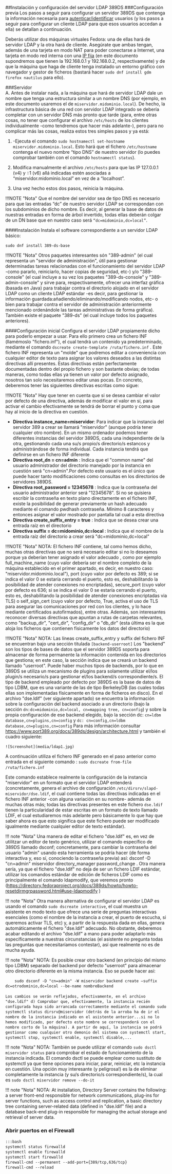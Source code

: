 ##Instalación y configuración del servidor LDAP 389DS
###Configuración previa
Los pasos a seguir para configurar un servidor 389DS que contenga la información necesaria para [autenticar/identificar] usuarios (y los pasos a seguir para configurar un cliente LDAP para que esos usuarios accedan a ella) se detallan a continuación.

Deberás utilizar dos máquinas virtuales Fedora: una de ellas hará de servidor LDAP y la otra hará de cliente. Asegúrate que ambas tengan, además de una tarjeta en modo NAT para poder conectarse a Internet, una tarjeta en modo red interna con una [IP fija] (en este documento supondremos que tienen la 192.168.0.1 y 192.168.0.2, respectivamente) y de que la máquina que haga de cliente tenga instalado un entorno gráfico con navegador y gestor de ficheros (bastará hacer `sudo dnf install gdm firefox nautilus` para ello).

###Servidor    
A.  Antes de instalar nada, a la máquina que hará de servidor LDAP dale un nombre que tenga una estructura similar a un nombre DNS (por ejemplo, en este documento usaremos el de `miservidor.midominio.local`). De hecho, la infrastructura básica de una red con servidor LDAP integrado se debería completar con un servidor DNS más pronto que tarde (para, entre otras cosas, no tener que configurar el archivo `/etc/hosts` de los clientes individualmente -como tendremos que hacer más adelante-), pero para no complicar más las cosas, realiza estos tres simples pasos y ya está:

1. -Ejecuta el comando `sudo hostnamectl set-hostname miservidor.midominio.local`. Esto hará que el fichero `/etc/hostname` contenga el nuevo nombre “tipo DNS” de nuestro servidor (lo puedes comprobar también con el comando `hostnamectl status`).
    
2. Modifica manualmente el archivo `/etc/hosts` para que las IP 127.0.0.1 (v4) y ::1 (v6) allá indicadas estén asociadas a “miservidor.midominio.local” en vez de a “localhost”.

3. Una vez hecho estos dos pasos, reinicia la máquina.

!!!NOTE "Nota"
    Que el nombre del servidor sea de tipo DNS es necesario para que las entradas “dc” de nuestro servidor LDAP se correspondan con los subdominios de dicho nombre. Es decir, al generar la base de datos de nuestras entradas en forma de árbol invertido, todas ellas deberán colgar de un DN base que en nuestro caso será `“dc=midominio,dc=local”`.

####Instalación
Instala el software correspondiente a un servidor LDAP básico: 
```
sudo dnf install 389-ds-base
```

!!!NOTE "Nota"
    Otros paquetes interesantes són "389-admin" (el cual representa un "servidor de administración", útil para gestionar determinadas tareas relacionadas con el funcionamiento del servidor LDAP -como pararlo, reiniciarlo, hacer copias de seguridad, etc-) y/o "389-console" (el cual incluye a su vez los paquetes "389-ds-console" y "389-admin-console" y sirve para, respectivamente, ofrecer una interfaz gráfica (basada en Java) para trabajar contra el directorio alojado en el servidor LDAP como un cliente LDAP estándar -es decir, para gestionar la información guardada:añadiendo/eliminando/modificando nodos, etc- o bien para trabajar contra el servidor de administración anteriormente mencionado ordenándole las tareas administrativas de forma gráfica). También existe el paquete "389-ds" (el cual incluye todos los paquetes anteriores).

####Configuración inicial 
Configura el servidor LDAP propiamente dicho para poderlo empezar a usar. Para ello primero crea un fichero INF (llamémoslo "fichero.inf"), el cual tendrá un contenido ya predeterminado, mediante el comando `dscreate create-template /ruta/fichero.inf` . Este fichero INF representa un "molde" que podremos editar a conveniencia con cualquier editor de texto para asignar los valores deseados a las distintas directivas allí presentes. Estas directivas están perfectamente documentadas dentro del propio fichero y son bastante obvias; de todas maneras, como todas ellas ya tienen un valor por defecto asignado, nosotros tan solo necesitaremos editar unas pocas. En concreto, deberemos tener las siguientes directivas escritas como sigue:

!!!NOTE "Nota"
    Hay que tener en cuenta que si se desea cambiar el valor por defecto de una directiva, además de modificar el valor en sí, para activar el cambio efectivamente se tendrá de borrar el punto y coma que hay al inicio de la directiva en cuestión.

-  **Directiva instance_name=miservidor**: Para indicar que la instancia del servidor 389 a crear se llamará "miservidor" (aunque podría tener cualquier otro nombre). En un mismo ordenador podemos tener diferentes instancias del servidor 389DS, cada una independiente de la otra, gestionando cada una su/s propio/s directorio/s estancos y administrándose de forma individual. Cada instancia tendrá que definirse en un fichero INF diferente
-  **Directiva root_dn = cn=admin** : Indica que el "common name" del usuario administrador del directorio manejado por la instancia en cuestión será "cn=admin".Por defecto este usuario es el único que puede hacer tanto modificaciones como consultas en los directorios de servidores 389DS.
-  **Directiva root_password = 12345678** : Indica que la contraseña del usuario administrador anterior será "12345678". Si no se quisiera escribir la contraseña en texto plano directamente en el fichero INF, existe la posibilidad de generar previamente un hash adecuado mediante el comando pwdhash contraseña. Mínimo 8 caracteres
y entonces asignar el valor mostrado por pantalla tal cual a esta directiva
-  **Directiva create_suffix_entry = true** : Indica que se desea crear una entrada raíz en el directorio 
-  **Directiva suffix = dc=midominio,dc=local** : Indica que el nombre de la entrada raíz del directorio a crear será "dc=midominio,dc=local"

!!!NOTE "Nota"
    NOTA: El fichero INF contiene, tal como hemos dicho, muchas otras directivas que no será necesario editar si no lo deseamos porque ya deberían tener asignado el valor adecuado , como por ejemplo full_machine_name (cuyo valor debería ser el nombre completo de la máquina establecido en el primer apartado, es decir, en nuestro caso: "miservidor.midominio.local"), port (cuyo valor por defecto es 389; si se indica el valor 0 se estaría cerrando el puerto, esto es, deshabilitando la posibilidad de atender conexiones no encriptadas), secure_port (cuyo valor por defecto es 636; si se indica el valor 0 se estaría cerrando el puerto, esto es, deshabilitando la posibilidad de atender conexiones encriptadas via TLS) o self_sign_cert (cuyo valor por defecto, True, activa el uso de TLS para asegurar las comunicaciones por red con los clientes, y lo hace mediante certificados autofirmados), entre otras. Además, son interesantes reconocer diversas directivas que apuntan a rutas de carpetas relevantes, como "backup_dir", "cert_dir", "config_dir" o "db_dir" (esta última es la que aloja los ficheros que contienen físicamente los datos del directorio)

!!!NOTE "Nota"
    NOTA: Las líneas create_suffix_entry y suffix del fichero INF se encuentran bajo una sección titulada `[backend-userroot]` Los "backend" son los tipos de bases de datos que el servidor 389DS soporta para almacenar de forma permanente la información contenida en los directorios que gestiona; en este caso, la sección indica que se creará un backend llamado "userroot". Puede haber muchos tipos de backends, por lo que en 389DS se utiliza un mecanismo de plugins para solamente utilizar el/los plugin/s necesario/s para gestionar el/los backend/s correspondiente/s. El tipo de backend empleado por defecto por 389DS es la base de datos de tipo LDBM, que es una variante de las de tipo BerkeleyDB (las cuales todas ellas son implementadas físicamente en forma de ficheros en disco). En el archivo "dse.ldif" (ver siguiente apartado) se encuentra la información sobre la configuración del backend asociado a un directorio (bajo la sección `dn:dc=midominio,dc=local, cn=mapping tree, cn=config`) y sobre la propia configuración de ese backend elegido, bajo la sección dc: `cn=ldbm database,cn=plugins,cn=config` y `dc: cn=config,cn=ldbm database,cn=plugins,cn=config` Para más información consultar https://www.port389.org/docs/389ds/design/architecture.html y también el cuadro siguiente:

    ![Screenshot](media/ldap1.jpg)

A continuación utiliza el fichero INF generado en el paso anterior como entrada en el siguiente comando : `sudo dscreate from-file /ruta/fichero.inf`

Este comando establece realmente la configuración de la instancia "miservidor" en un formato que el servidor LDAP entenderá (concretamente, genera el archivo
de configuración `/etc/dirsrv/slapd-miservidor/dse.ldif`, el cual contiene todas las directivas indicadas en el fichero INF anterior -con alguna variación en su nombre- además de muchas otras más; todas las directivas
presentes en este fichero `dse.ldif` tienen la particularidad de estar escritas en un formato de texto llamado LDIF, el cual estudiaremos más adelante pero básicamente lo que hay que saber ahora es que esto significa
que este fichero puede ser modificado igualmente mediante cualquier editor de texto estándar).

!!! note "Nota"
    Una manera de editar el fichero "dse.ldif" es, en vez de utilitzar un editor de texto genérico, utilizar el comando específico de 389DS llamado dsconf; concretamente, para cambiar la contraseña del usuario "admin" usando esta herramienta se podría hacer (de forma interactiva y, eso sí, conociendo la contraseña previa) así: dsconf -D "cn=admin" miservidor directory_manager password_change . Otra manera sería, ya que el fichero "dse.ldif" no deja de ser un fichero LDIF estándar, utilizar los comandos estándar de edición de ficheros LDIF como es principalmente el comando ldapmodify, que veremos pronto (https://directory.fedoraproject.org/docs/389ds/howto/howto-resetdirmgrpassword.html#use-ldapmodify )

!!! note "Nota"
    Otra manera alternativa de configurar el servidor LDAP es usando el comando `sudo dscreate interactive`, el cual muestra un asistente en modo texto que ofrece una serie de preguntas interactivas esenciales (como el nombre de la instancia a crear, el puerto de escucha, si queremos activar TLS, etc) y, a partir de la respuesta dada en ellas, genera automáticamente el fichero "dse.ldif" adecuado. No obstante, deberemos acabar editando el archivo "dse.ldif" a mano para poder adaptarlo más específicamente a nuestras circunstancias (el asistente no pregunta todas las preguntas que necesitaríamos contestar), así que realmente no es de mucha ayuda.

!!! note "Nota"
    NOTA: Es posible crear otro backend (en principio del mismo tipo LDBM) separado del backend por defecto "userroot" para almacenar otro directorio diferente en la misma instancia. Eso se puede hacer así: 

        sudo dsconf -D "cn=admin" -W miservidor backend create –suffix dc=otrodominio,dc=local --be-name nombreBackend 

    Los cambios se verán reflejados, efectivamente, en el archivo "dse.ldif" d) Comprobar que, efectivamente, la instancia recién configurada haya sido arrancada correctamente mediante el comando sudo systemctl status dirsrv@miservidor (detrás de la arroba ha de ir el nombre de la instancia indicado en el asistente anterior...si no lo hemos modificado, por defecto este nombre se corresponderá con el nombre corto de la máquina). A partir de aquí, la instancia se podrá gestionar como cualquier otro demonio del sistema con systemctl start, systemctl stop, systemctl enable, systemctl disable,...

!!! note "Nota"
    NOTA: También se puede utilizar el comando `sudo dsctl miservidor status` para comprobar el estado de funcionamiento de la instancia indicada. El comando dsctl se puede emplear como sustituto de systemctl ya que tiene opciones para iniciar, parar, reiniciar, etc la instancia en cuestión. Una opción muy interesante (y peligrosa!) es la de eliminar completamente la instancia (y su/s directorio/s correspondiente/s), la cual es `sudo dsctl miservidor remove --do-it` 

!!! note "Nota"
    NOTA: At installation, Directory Server contains the following: a server front-end responsible for network communications, plug-ins for server functions, such as access control and replication, a basic directory tree containing server-related data (defined in "dse.ldif" file) and a database back-end plug-in responsible for managing the actual storage and retrieval of server data.

### Abrir puertos en el Firewall

    :::bash
    systemctl status firewalld
    systemctl enable firewalld
    systemctl start firewalld
    firewall-cmd --permanent --add-port={389/tcp,636/tcp}
    firewall-cmd --reload



[IP fija]:/LPIC1/Networking/#establecer-una-configuracion-dinamica-de-forma-permanente

[autenticar/identificar]:/LPIC3/2-Autenticaci%C3%B3n-Autorizaci%C3%B3n/Autenticaci%C3%B3n_vs_Autorizaci%C3%B3n/#autenticacion-vs-autorizacion